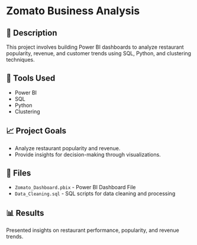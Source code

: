 # Zomato Business Analysis

## 📄 Description
This project involves building Power BI dashboards to analyze restaurant popularity, revenue, and customer trends using SQL, Python, and clustering techniques.

## 📌 Tools Used
- Power BI
- SQL
- Python
- Clustering

## 📈 Project Goals
- Analyze restaurant popularity and revenue.
- Provide insights for decision-making through visualizations.

## 📂 Files
- `Zomato_Dashboard.pbix` - Power BI Dashboard File
- `Data_Cleaning.sql` - SQL scripts for data cleaning and processing

## 📊 Results
Presented insights on restaurant performance, popularity, and revenue trends.
